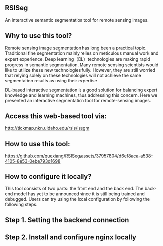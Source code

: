 ## RSISeg
 An interactive semantic segmentation tool for remote sensing images.

## Why to use this tool?

Remote sensing image segmentation has long been a practical topic. Traditional fine segmentation mainly relies on meticulous manual work and expert experience. Deep learning（DL）technologies are making rapid progress in semantic segmentation. Many remote sensing scientists would like to utilize these new technologies fully. However, they are still worried that relying solely on these technologies will not achieve the same segmentation results as using their expertise. 

DL-based interactive segmentation is a good solution for balancing expert knowledge and learning machines, thus addressing this concern. Here we presented an interactive segmentation tool for remote-sensing images. 

## Access this web-based tool via: 

http://tickmap.nkn.uidaho.edu/rsis/isegm

## How to use this tool:




https://github.com/quexiang/RSISeg/assets/37957804/d6ef8aca-a538-4105-8e53-0ebe793d1698





## How to configure it locally?
This tool consists of two parts: the front end and the back end. The back-end model has yet to be announced since it is still being trained and debugged. Users can try using the local configuration by following the following steps.

## Step 1.  Setting the backend connection

## Step 2. Install and configure nginx locally



